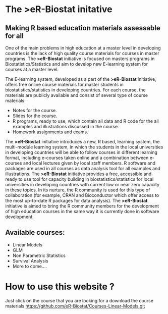 # The >eR-Biostat initative
## Making R based education materials assessable for all
One of the main problems in high education at a master level in developing countries is the lack of high quality course materials for courses in master programs. The **>eR-Biostat**  initiative is focused on masters programs in Biostatistics/Statistics and aim to develop new E-learning system for courses at a master level.

The E-learning system, developed as a part of the **>eR-Biostat**  initiative, offers free online course materials for master students in biostatistics/statistics in developing countries. For each course, the materials are publicly available and consist of several type of course materials: 
* Notes for the course.
* Slides for the course.
* R programs, ready to use, which contain all data and R code for the all examples and illustrations discussed in the course.
* Homework assignments and exams.

The **>eR-Biostat** initiative introduces a new, R based, learning system, the multi-module learning system,  in which the students in the local universities in developing countries will be able to follow courses in different learning format, including e-courses taken online and a combination between e-courses and local lectures given by local staff members. R software and packages are used in all courses as data analysis tool for all examples and illustrations. The **>eR-Biostat**  initiative provides a free, accessible and ready to use tool for capacity building in biostatistics/statistics for local universities in developing countries with current low or near zero capacity in these topics. In its nurture, the R community is used for this type of collaboration (for example, CRAN and Bioconductor which offer access to the most up-to-date R packages for data analysis). The **>eR-Biostat**  initiative is aimed to bring the R community members for the development of high education courses in the same way it is currently done in software development.

## Available courses:
* Linear Models
* GLM
* Non Parametric Statistics
* Survival Analysis
* More to come....

# How to use this website ?
Just click on the course that you are looking for a download the course materials
https://github.com/eR-Biostat/Courses-Linear-Models.git
